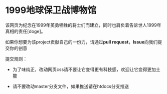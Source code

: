 # 1999地球保卫战博物馆

该网页为纪念在1999年英勇牺牲的将士们而建立，同时也肩负着告诉世人1999年真相的责任[doge]。

如果你想要为该project贡献自己的一份力，请通过**pull request**，**Issue**向我们提交你的创意

提交规则：

+ 为了味纯正，改动网页css请不要让它变得更有科技感，欢迎让它变得更加土鳖

+ 请不要改动master分支文件，如果推送请在htdocs分支推送
